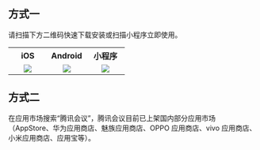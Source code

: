 
## 方式一
请扫描下方二维码快速下载安装或扫描小程序立即使用。

<table style="vertical-align:middle;">
  <tbody><tr style="text-align: center;">
    <th width="33.3%" style="text-align: center;">iOS</th>
    <th width="33.3%" style="text-align: center;">Android</th>
    <th width="33.3%" style="text-align: center;">小程序</th>
  </tr>
  <tr>
    <td style="text-align: center;"><img align="middle" src="https://main.qcloudimg.com/raw/51227f3fb1ed9d0d113ed31574284484.png"></td>
                <td style="text-align: center;"><img align="middle" src="https://main.qcloudimg.com/raw/068ed99e35bf619430be67d548993f90.png"></td>
                <td style="text-align: center;"><img align="middle" src="https://main.qcloudimg.com/raw/d4fbd8db1b91c3d3faa87db953b92a53.png"></td>
  </tr>
</tbody></table>

## 方式二
在应用市场搜索“腾讯会议”，腾讯会议目前已上架国内部分应用市场（AppStore、华为应用商店、魅族应用商店、OPPO 应用商店、vivo 应用商店、小米应用商店、应用宝等）。
